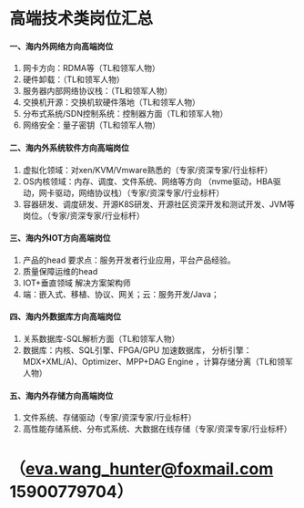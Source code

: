 #   高端技术类岗位汇总

####  一、海内外网络方向高端岗位
1.  网卡方向：RDMA等（TL和领军人物）
1.  硬件卸载：（TL和领军人物）
1.  服务器内部网络协议栈：（TL和领军人物）
1.  交换机开源：交换机软硬件落地（TL和领军人物）
1.  分布式系统/SDN控制系统：控制器方面（TL和领军人物）
1.  网络安全：量子密钥（TL和领军人物）

#### 二、海内外系统软件方向高端岗位
1.  虚拟化领域：对xen/KVM/Vmware熟悉的（专家/资深专家/行业标杆）
1.  OS内核领域：内存、调度、文件系统、网络等方向
（nvme驱动，HBA驱动，网卡驱动，网络协议栈）（专家/资深专家/行业标杆）
1.  容器研发、调度研发、开源K8S研发、开源社区资深开发和测试开发、JVM等岗位。（专家/资深专家/行业标杆）

#### 三、海内外IOT方向高端岗位
1.  产品的head
要求点：服务开发者行业应用，平台产品经验。
1.  质量保障运维的head 
1.  IOT+垂直领域 解决方案架构师
1.  端：嵌入式、移植、协议、网关；云：服务开发/Java；

#### 四、海内外数据库方向高端岗位
1.  关系数据库-SQL解析方面（TL和领军人物）
1.  数据库：内核、SQL引擎、FPGA/GPU 加速数据库，
分析引擎： MDX+XML/A)、Optimizer、MPP+DAG Engine ，计算存储分离（TL和领军人物）

#### 五、海内外存储方向高端岗位
1.  文件系统、存储驱动（专家/资深专家/行业标杆）
1.  高性能存储系统、分布式系统、大数据在线存储（专家/资深专家/行业标杆）

#    （eva.wang_hunter@foxmail.com  15900779704）
